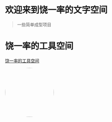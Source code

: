 # 欢迎来到饶一率的文字空间

> 一些简单成型项目
# 饶一率的工具空间
[饶一率的工具空间](https://tool-rao.streamlit.app/)

<img width="160px" style="border-radius: 50%" bor src="picture/puppy2.png">

